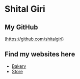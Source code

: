 
# Shital Giri

## My GitHub
(https://github.com/shitalgiri)

## Find my websites here

  - [Bakery](https://shitalgiri.github.io/bakery)
  - [Store](https://shitalgiri.github.io/store)
